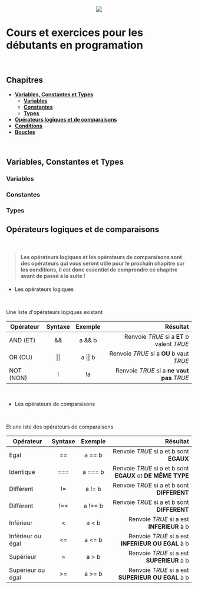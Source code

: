 <div align="center"><img src="https://cdn.pixabay.com/photo/2016/12/28/09/36/web-1935737__340.png"></div>

# Cours et exercices pour les débutants en programation
<br> 

## Chapitres

* **[Variables, Constantes et Types](#variable-constante-type "Chapitre Premier")**<br>
  * **[Variables](#variable "Chapitre 1.1")**<br>
  * **[Constantes](#constante "Chapitre 1.2")**<br>
  * **[Types](#type "Chapitre 1.3")**<br>
* **[Opérateurs logiques et de comparaisons](#operators "Chapitre 2")**<br>
* **[Conditions](#conditions "Chapitre 3")**<br>
* **[Boucles](#boucles "Chapitre 4")**
<br>

## Variables, Constantes et Types<a name="variable-constante-type"></a>
  ### Variables<a name="variable"></a>
  ### Constantes<a name="constante"></a>
  ### Types<a name="type"></a>
  

## Opérateurs logiques et de comparaisons<a name="operators"></a>
<br>

> #### Les opérateurs logiques et les opérateurs de comparaisons sont des opérateurs qui vous seront utile pour le prochain chapitre sur les conditions, il est donc essentiel de comprendre ce chapitre avant de passé à la suite !

- Les opérateurs logiques
<br>

Une liste d'opérateurs logiques existant

Opérateur | Syntaxe | Exemple | Résultat
| ----- | :-----: | :-----: | ----: | 
AND (ET) | && | a && b | Renvoie *TRUE* si a **ET** b valent *TRUE*
OR (OU) | \|\| | a \|\| b | Renvoie *TRUE* si a **OU** b vaut *TRUE*
NOT (NON) | ! | !a | Renvoie *TRUE* si a **ne vaut pas** *TRUE*
<br>


- Les opérateurs de comparaisons
<br>

Et une iste des opérateurs de comparaisons

Opérateur | Syntaxe | Exemple | Résultat
| ---- | :----: | :----: | ----: |
Egal | == | a == b | Renvoie *TRUE* si a et b sont **EGAUX**
Identique | === | a === b | Renvoie *TRUE* si a et b sont **EGAUX** et **DE MÊME TYPE**
Différent | != | a != b | Renvoie *TRUE* si a et b sont **DIFFERENT**
Différent | !== | a !== b| Renvoie *TRUE* si a et b sont **DIFFERENT**
Inférieur | < | a < b | Renvoie *TRUE* si a est **INFERIEUR** à b
Inférieur ou égal | <= | a <= b | Renvoie *TRUE* si a est **INFERIEUR OU EGAL** à b
Supérieur | > | a > b | Renvoie *TRUE* si a est **SUPERIEUR** à b
Supérieur ou égal | >= | a >= b | Renvoie *TRUE* si a est **SUPERIEUR OU EGAL** à b
